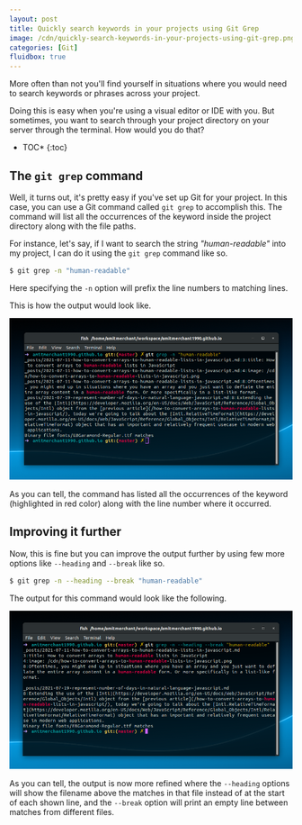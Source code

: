 ```yaml
---
layout: post
title: Quickly search keywords in your projects using Git Grep
image: /cdn/quickly-search-keywords-in-your-projects-using-git-grep.png
categories: [Git]
fluidbox: true
---
```


More often than not you'll find yourself in situations where you would need to search keywords or phrases across your project. 

Doing this is easy when you're using a visual editor or IDE with you. But sometimes, you want to search through your project directory on your server through the terminal. How would you do that?

* TOC*
{:toc}

## The `git grep` command

Well, it turns out, it's pretty easy if you've set up Git for your project. In this case, you can use a Git command called `git grep` to accomplish this. The command will list all the occurrences of the keyword inside the project directory along with the file paths.

For instance, let's say, if I want to search the string *"human-readable"* into my project, I can do it using the `git grep` command like so.

```bash
$ git grep -n "human-readable"
```

Here specifying the `-n` option will prefix the line numbers to matching lines.

This is how the output would look like.

[![git grep -n](/images/git-grep-simple.png)](/images/git-grep-simple.png)

As you can tell, the command has listed all the occurrences of the keyword (highlighted in red color) along with the line number where it occurred.

## Improving it further

Now, this is fine but you can improve the output further by using few more options like `--heading` and `--break` like so.

```bash
$ git grep -n --heading --break "human-readable"
```

The output for this command would look like the following.

[![git grep advanced](/images/git-grep-advanced.png)](/images/git-grep-advanced.png)

As you can tell, the output is now more refined where the `--heading` options will show the filename above the matches in that file instead of at the start of each shown line, and the `--break` option will print an empty line between matches from different files.

